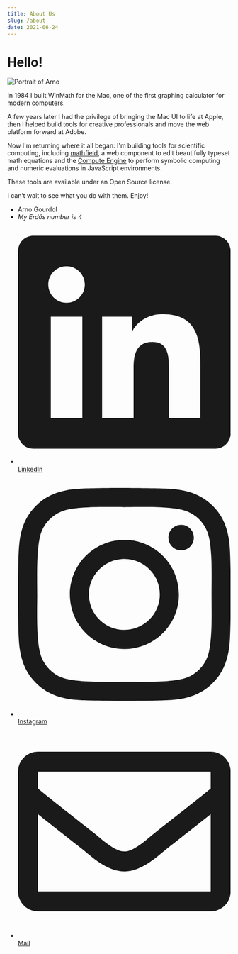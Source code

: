 ```yaml
---
title: About Us
slug: /about
date: 2021-06-24
---
```

<style>{`
  .signature {
    padding: 0;
    margin: 0;
    line-height: 1;
  }
  .signature li {
    list-style: none;
    padding-left: 0;
    padding-top: 8px;
  }
  .signature li:first-of-type::before {
    opacity: .5;
    content: '— '
  }

  .signature a {
    color: var(--primary-color);
    text-decoration: none;
    font-weight: 600;
    border-radius: 4px;
    padding: 8px;
    margin-left: -8px;
  }

  .signature a:hover {
    background-color: var(--neutral-800); 
  }

  .signature svg {
    width: 1.5em;
    height: 1.5em;
    vertical-align: middle;
    margin: 0;
    margin-right: 8px;
  }

  .hero {
    background: transparent;
    padding: 0;
    border-radius: 500px;
    float: right;
    shape-outside: url(/img/arno-memoji-computer.png);
    shape-image-threshold: .9;
    shape-margin: 40px;
  }

`}</style>

<h1 className="font-size-2xl">Hello!</h1>
<img className="hero" src="/img/arno-memoji-computer.png" alt="Portrait of Arno"/>

<div className="max-w-4xl mt-lg">

In 1984 I built WinMath for the Mac, one of the first graphing calculator 
for modern computers.

A few years later I had the privilege of bringing the Mac UI to life at Apple, 
then I helped build tools for creative professionals and
move the web platform forward at Adobe.

Now I'm returning where it all began: 
I'm building tools for scientific computing,
including [mathfield](/mathfield), a web component to edit 
beautifully typeset math equations 
and the [Compute Engine](/compute-engine/) to perform symbolic 
computing and numeric evaluations in JavaScript environments.

These tools are available under an Open Source license.

I can’t wait to see what you do with them. Enjoy!

<ul className="signature">
  <li>
    Arno Gourdol
  </li>
  <li style={{opacity:.6}}>
    <i>My Erdős number is 4</i>
  </li>
  <li>
    <a href="https://www.linkedin.com/in/arnog"><svg aria-hidden="true" focusable="false" data-prefix="fab" data-icon="linkedin" role="img" xmlns="http://www.w3.org/2000/svg" viewBox="0 0 448 512" data-fa-i2svg=""><path fill="currentColor" d="M416 32H31.9C14.3 32 0 46.5 0 64.3v383.4C0 465.5 14.3 480 31.9 480H416c17.6 0 32-14.5 32-32.3V64.3c0-17.8-14.4-32.3-32-32.3zM135.4 416H69V202.2h66.5V416zm-33.2-243c-21.3 0-38.5-17.3-38.5-38.5S80.9 96 102.2 96c21.2 0 38.5 17.3 38.5 38.5 0 21.3-17.2 38.5-38.5 38.5zm282.1 243h-66.4V312c0-24.8-.5-56.7-34.5-56.7-34.6 0-39.9 27-39.9 54.9V416h-66.4V202.2h63.7v29.2h.9c8.9-16.8 30.6-34.5 62.9-34.5 67.2 0 79.7 44.3 79.7 101.9V416z"></path></svg>LinkedIn</a>
  </li>
  <li>
    <a href="https://www.instagram.com/arnog"><svg class="svg-inline--fa fa-instagram fa-w-14" aria-hidden="true" focusable="false" data-prefix="fab" data-icon="instagram" role="img" xmlns="http://www.w3.org/2000/svg" viewBox="0 0 448 512" data-fa-i2svg=""><path fill="currentColor" d="M224.1 141c-63.6 0-114.9 51.3-114.9 114.9s51.3 114.9 114.9 114.9S339 319.5 339 255.9 287.7 141 224.1 141zm0 189.6c-41.1 0-74.7-33.5-74.7-74.7s33.5-74.7 74.7-74.7 74.7 33.5 74.7 74.7-33.6 74.7-74.7 74.7zm146.4-194.3c0 14.9-12 26.8-26.8 26.8-14.9 0-26.8-12-26.8-26.8s12-26.8 26.8-26.8 26.8 12 26.8 26.8zm76.1 27.2c-1.7-35.9-9.9-67.7-36.2-93.9-26.2-26.2-58-34.4-93.9-36.2-37-2.1-147.9-2.1-184.9 0-35.8 1.7-67.6 9.9-93.9 36.1s-34.4 58-36.2 93.9c-2.1 37-2.1 147.9 0 184.9 1.7 35.9 9.9 67.7 36.2 93.9s58 34.4 93.9 36.2c37 2.1 147.9 2.1 184.9 0 35.9-1.7 67.7-9.9 93.9-36.2 26.2-26.2 34.4-58 36.2-93.9 2.1-37 2.1-147.8 0-184.8zM398.8 388c-7.8 19.6-22.9 34.7-42.6 42.6-29.5 11.7-99.5 9-132.1 9s-102.7 2.6-132.1-9c-19.6-7.8-34.7-22.9-42.6-42.6-11.7-29.5-9-99.5-9-132.1s-2.6-102.7 9-132.1c7.8-19.6 22.9-34.7 42.6-42.6 29.5-11.7 99.5-9 132.1-9s102.7-2.6 132.1 9c19.6 7.8 34.7 22.9 42.6 42.6 11.7 29.5 9 99.5 9 132.1s2.7 102.7-9 132.1z"></path></svg>Instagram</a>
  </li>
  <li>
    <a href="mailto:arno@arno.org"><svg class="svg-inline--fa fa-envelope fa-w-16" aria-hidden="true" focusable="false" data-prefix="far" data-icon="envelope" role="img" xmlns="http://www.w3.org/2000/svg" viewBox="0 0 512 512" data-fa-i2svg=""><path fill="currentColor" d="M464 64H48C21.49 64 0 85.49 0 112v288c0 26.51 21.49 48 48 48h416c26.51 0 48-21.49 48-48V112c0-26.51-21.49-48-48-48zm0 48v40.805c-22.422 18.259-58.168 46.651-134.587 106.49-16.841 13.247-50.201 45.072-73.413 44.701-23.208.375-56.579-31.459-73.413-44.701C106.18 199.465 70.425 171.067 48 152.805V112h416zM48 400V214.398c22.914 18.251 55.409 43.862 104.938 82.646 21.857 17.205 60.134 55.186 103.062 54.955 42.717.231 80.509-37.199 103.053-54.947 49.528-38.783 82.032-64.401 104.947-82.653V400H48z"></path></svg>Mail</a>
  </li>
</ul>


</div>
